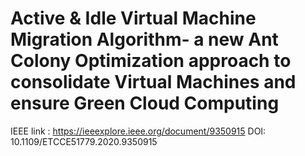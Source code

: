 # Active & Idle Virtual Machine Migration Algorithm- a new Ant Colony Optimization approach to consolidate Virtual Machines and ensure Green Cloud Computing

IEEE link : https://ieeexplore.ieee.org/document/9350915
DOI: 10.1109/ETCCE51779.2020.9350915
